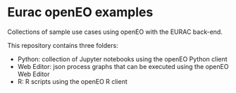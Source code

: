 # Eurac openEO examples

Collections of sample use cases using openEO with the EURAC back-end.

This repository contains three folders:

- Python: collection of Jupyter notebooks using the openEO Python client
- Web Editor: json process graphs that can be executed using the openEO Web Editor
- R: R scripts using the openEO R client